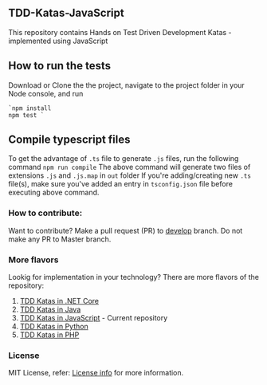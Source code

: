 ## TDD-Katas-JavaScript
This repository contains Hands on Test Driven Development Katas - implemented using JavaScript

## How to run the tests
Download or Clone the the project, navigate to the project folder in your Node console, and run

    `npm install
    npm test `

## Compile typescript files
To get the advantage of `.ts` file to generate `.js` files, run the following command
    `npm run compile`
The above command will generate two files of extensions `.js` and `.js.map` in `out` folder
If you're adding/creating new `.ts` file(s), make sure you've added an entry in `tsconfig.json` file before executing above command.

### How to contribute:
Want to contribute? Make a pull request (PR) to [develop](https://github.com/garora/TDD-Katas-JavaScript/tree/dev) branch. Do not make any PR to Master branch.

### More flavors
Lookig for implementation in your technology? There are more flavors of the repository:

 1. [TDD Katas in .NET Core](https://github.com/garora/TDD-Katas-NETCore)
 2. [TDD Katas in Java](https://github.com/garora/TDD-Katas-Java)
 3. [TDD Katas in JavaScript](https://github.com/garora/TDD-Katas-JavaScript) - Current repository
 4. [TDD Katas in Python](https://github.com/garora/TDD-Katas-Python)
 5. [TDD Katas in PHP](https://github.com/garora/TDD-Katas-PHP)

### License
MIT License, refer: [License info](/LICENSE.txt) for more information.